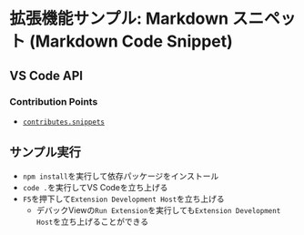 # 拡張機能サンプル: Markdown スニペット (Markdown Code Snippet)

## VS Code API

### Contribution Points

- [`contributes.snippets`](https://code.visualstudio.com/api/references/contribution-points#contributes.snippets)

## サンプル実行

- `npm install`を実行して依存パッケージをインストール
- `code .`を実行してVS Codeを立ち上げる
- `F5`を押下して`Extension Development Host`を立ち上げる
  - デバックViewの`Run Extension`を実行しても`Extension Development Host`を立ち上げることができる
